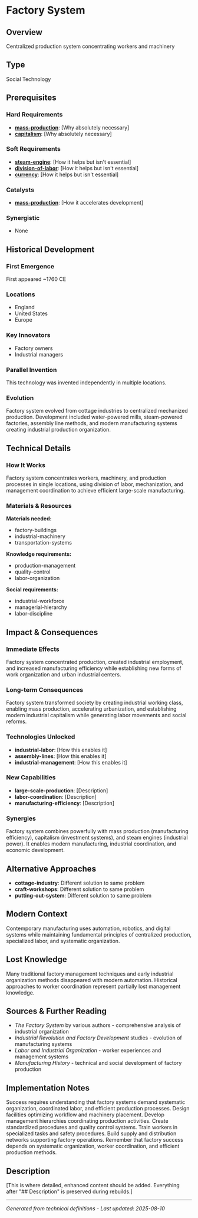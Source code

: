 # Factory System

## Overview
Centralized production system concentrating workers and machinery

## Type
Social Technology

## Prerequisites

### Hard Requirements
- **[mass-production](../mass-production/README.md)**: [Why absolutely necessary]
- **[capitalism](../capitalism/README.md)**: [Why absolutely necessary]

### Soft Requirements
- **[steam-engine](../steam-engine/README.md)**: [How it helps but isn't essential]
- **[division-of-labor](../division-of-labor/README.md)**: [How it helps but isn't essential]
- **[currency](../currency/README.md)**: [How it helps but isn't essential]

### Catalysts
- **[mass-production](../mass-production/README.md)**: [How it accelerates development]

### Synergistic
- None

## Historical Development

### First Emergence
First appeared ~1760 CE

### Locations
- England
- United States
- Europe

### Key Innovators
- Factory owners
- Industrial managers

### Parallel Invention
This technology was invented independently in multiple locations.

### Evolution
Factory system evolved from cottage industries to centralized mechanized production. Development included water-powered mills, steam-powered factories, assembly line methods, and modern manufacturing systems creating industrial production organization.

## Technical Details

### How It Works
Factory system concentrates workers, machinery, and production processes in single locations, using division of labor, mechanization, and management coordination to achieve efficient large-scale manufacturing.

### Materials & Resources
**Materials needed:**
- factory-buildings
- industrial-machinery
- transportation-systems


**Knowledge requirements:**
- production-management
- quality-control
- labor-organization


**Social requirements:**
- industrial-workforce
- managerial-hierarchy
- labor-discipline

## Impact & Consequences

### Immediate Effects
Factory system concentrated production, created industrial employment, and increased manufacturing efficiency while establishing new forms of work organization and urban industrial centers.

### Long-term Consequences
Factory system transformed society by creating industrial working class, enabling mass production, accelerating urbanization, and establishing modern industrial capitalism while generating labor movements and social reforms.

### Technologies Unlocked
- **industrial-labor**: [How this enables it]
- **assembly-lines**: [How this enables it]
- **industrial-management**: [How this enables it]

### New Capabilities
- **large-scale-production**: [Description]
- **labor-coordination**: [Description]
- **manufacturing-efficiency**: [Description]

### Synergies
Factory system combines powerfully with mass production (manufacturing efficiency), capitalism (investment systems), and steam engines (industrial power). It enables modern manufacturing, industrial coordination, and economic development.

## Alternative Approaches
- **cottage-industry**: Different solution to same problem
- **craft-workshops**: Different solution to same problem
- **putting-out-system**: Different solution to same problem

## Modern Context
Contemporary manufacturing uses automation, robotics, and digital systems while maintaining fundamental principles of centralized production, specialized labor, and systematic organization.

## Lost Knowledge
Many traditional factory management techniques and early industrial organization methods disappeared with modern automation. Historical approaches to worker coordination represent partially lost management knowledge.

## Sources & Further Reading
- *The Factory System* by various authors - comprehensive analysis of industrial organization
- *Industrial Revolution and Factory Development* studies - evolution of manufacturing systems
- *Labor and Industrial Organization* - worker experiences and management systems
- *Manufacturing History* - technical and social development of factory production

## Implementation Notes
Success requires understanding that factory systems demand systematic organization, coordinated labor, and efficient production processes. Design facilities optimizing workflow and machinery placement. Develop management hierarchies coordinating production activities. Create standardized procedures and quality control systems. Train workers in specialized tasks and safety procedures. Build supply and distribution networks supporting factory operations. Remember that factory success depends on systematic organization, worker coordination, and efficient production methods.

## Description







[This is where detailed, enhanced content should be added. Everything after "## Description" is preserved during rebuilds.]

---
*Generated from technical definitions - Last updated: 2025-08-10*
